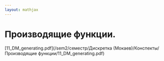 ```yaml
---  
layout: mathjax  
---  
```

  
# Производящие функции.  
  
[11_DM_generating.pdf](/sem2/семестр/Дискретка (Мокаев)/Конспекты/Производящие функции/11_DM_generating.pdf)  
